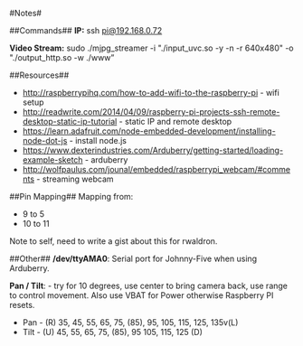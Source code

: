 #Notes#

##Commands##
**IP:** ssh pi@192.168.0.72

**Video Stream:** sudo ./mjpg_streamer -i "./input_uvc.so -y -n -r 640x480" -o "./output_http.so -w ./www”

##Resources##
* http://raspberrypihq.com/how-to-add-wifi-to-the-raspberry-pi - wifi setup
* http://readwrite.com/2014/04/09/raspberry-pi-projects-ssh-remote-desktop-static-ip-tutorial - static IP and remote desktop
* https://learn.adafruit.com/node-embedded-development/installing-node-dot-js -  install node.js
* https://www.dexterindustries.com/Arduberry/getting-started/loading-example-sketch - arduberry
* http://wolfpaulus.com/jounal/embedded/raspberrypi_webcam/#comments - streaming webcam

##Pin Mapping##
Mapping from:
* 9 to 5
* 10 to 11

Note to self, need to write a gist about this for rwaldron.

##Other##
**/dev/ttyAMA0**: Serial port for Johnny-Five when using Arduberry.

**Pan / Tilt**: - try for 10 degrees, use center to bring camera back, use range to control movement.  Also use VBAT for Power otherwise Raspberry PI resets.
* Pan - (R) 35, 45, 55, 65, 75, (85), 95, 105, 115, 125, 135v(L)
* Tilt - (U) 45, 55, 65, 75, (85), 95 105, 115, 125 (D)

